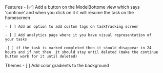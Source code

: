 Features
    - [✅] Add a button on the ModelBottome view which says 'continue' and when you click on it it will resume the task on the homescreen
    
    - [ ] Add an option to add custom tags on taskTracking screen

    - [ ] Add analytics page where it you have visual representation of your tasks

    -[ ] if the task is marked completed then it should disappear in 24 hours and if not then  it should stay until deleted (make the continue button work for it until deleted)


Themes
    - [ ] Add color gradients to the background